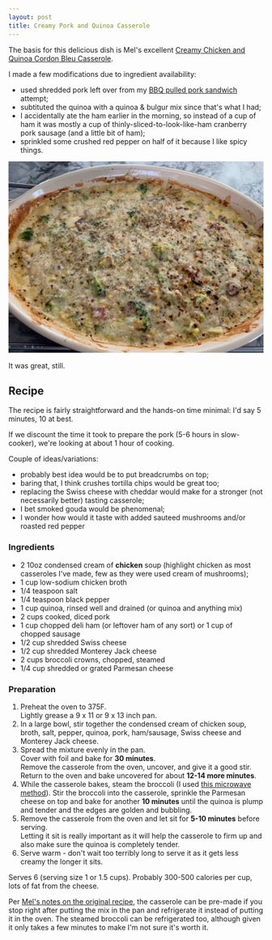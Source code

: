 ```yaml
---
layout: post
title: Creamy Pork and Quinoa Casserole
---
```


The basis for this delicious dish is Mel's
excellent [Creamy Chicken and Quinoa Cordon Bleu Casserole][mel].

I made a few modifications due to ingredient availability:

* used shredded pork left over from my [BBQ pulled pork sandwich](pulled_pork_sandwich.html)
  attempt;
* subtituted the quinoa with a quinoa & bulgur mix since that's what I had;
* I accidentally ate the ham earlier in the morning,
  so instead of a cup of ham it was mostly a cup of
  thinly-sliced-to-look-like-ham cranberry pork sausage
  (and a little bit of ham);
* sprinkled some crushed red pepper on half of it because
  I like spicy things.

![Cream Pork and Quinoa Casserole](/assets/2018-pork_quinoa_casserole.jpg)

It was great, still.

## Recipe

The recipe is fairly straightforward and the
hands-on time minimal: I'd say 5 minutes, 10 at best.

If we discount the time it took to prepare the pork
(5-6 hours in slow-cooker), we're looking at about 1 hour
of cooking.

Couple of ideas/variations:

* probably best idea would be to put breadcrumbs on top;
* baring that, I think crushes tortilla chips would be great too;
* replacing the Swiss cheese with cheddar would make for
  a stronger (not necessarily better) tasting casserole;
* I bet smoked gouda would be phenomenal;
* I wonder how would it taste with added sauteed mushrooms
  and/or roasted red pepper

### Ingredients

* 2 10oz condensed cream of **chicken** soup
  (highlight chicken as most casseroles I've made, few as they were
  used cream of mushrooms);
* 1 cup low-sodium chicken broth
* 1/4 teaspoon salt
* 1/4 teaspoon black pepper
* 1 cup quinoa, rinsed well and drained (or quinoa and anything mix)
* 2 cups cooked, diced pork
* 1 cup chopped deli ham (or leftover ham of any sort) or
  1 cup of chopped sausage
* 1/2 cup shredded Swiss cheese
* 1/2 cup shredded Monterey Jack cheese
* 2 cups broccoli crowns, chopped, steamed
* 1/4 cup shredded or grated Parmesan cheese

### Preparation

1. Preheat the oven to 375F.  
  Lightly grease a 9 x 11 or 9 x 13 inch pan.
2. In a large bowl, stir together the condensed cream of chicken soup,
  broth, salt, pepper, quinoa, pork, ham/sausage,
  Swiss cheese and Monterey Jack cheese.
3. Spread the mixture evenly in the pan.  
  Cover with foil and bake for **30 minutes**.  
  Remove the casserole from the oven, uncover, and give it a good stir.  
   Return to the oven and bake uncovered for about **12-14 more minutes**.
4. While the casserole bakes, steam the broccoli (I used [this microwave method][broccoli]).
  Stir the broccoli into the casserole,
  sprinkle the Parmesan cheese on top and bake for another **10 minutes**
  until the quinoa is plump and tender and the edges are golden and bubbling.
5. Remove the casserole from the oven and let sit for **5-10 minutes** before serving.  
  Letting it sit is really important as it will help the casserole to firm up and also make sure the quinoa is completely tender.
6. Serve warm - don't wait too terribly long to serve it as it gets less creamy the longer it sits.

Serves 6 (serving size 1 or 1.5 cups). Probably 300-500 calories per cup, lots of fat from the cheese.

Per [Mel's notes on the original recipe][mel],
the casserole can be pre-made if you stop right after
putting the mix in the pan and refrigerate it instead of putting it
in the oven. The steamed broccoli can be refrigerated too,
although given it only takes a few minutes to make
I'm not sure it's worth it.

[mel]: https://www.melskitchencafe.com/creamy-chicken-and-quinoa-cordon-bleu-casserole
[broccoli]: https://www.thekitchn.com/how-to-steam-broccoli-in-the-m-47176
